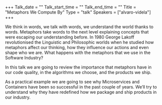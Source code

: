 +++
Talk_date = ""
Talk_start_time = ""
Talk_end_time = ""
Title = "Metaphors We Compute By"
Type = "talk"
Speakers = ["alvaro-videla"]
+++

We think in words, we talk with words, we understand the world thanks to words. Metaphors take words to the next level explaining concepts that were escaping our understanding before. In 1980 George Lakoff revolutionised the Linguistic and Philosophic worlds when he studied how metaphors affect our thinking, how they influence our actions and even shape who we are. What happens with the metaphors that we use in the Software Industry?

In this talk we are going to review the importance that metaphors have in our code quality, in the algorithms we choose, and the products we ship.

As a practical example we are going to see why Microservices and Containers have been so successful in the past couple of years. We’ll try to understand why they have redefined how we package and ship products in our industry.
